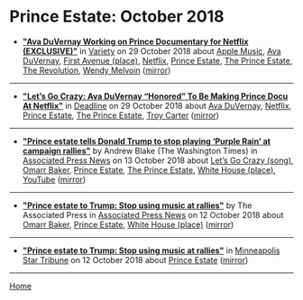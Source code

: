 # Prince Estate: October 2018

 - [**"Ava DuVernay Working on Prince Documentary for Netflix (EXCLUSIVE)"**](https://variety.com/2018/music/news/ava-duvernay-prince-documentary-for-netflix-1203011709/) in [Variety](https://variety.com/) on 29 October 2018 about [Apple Music](../../topics/apple-music/index.md), [Ava DuVernay](../../topics/ava-duvernay/index.md), [First Avenue (place)](../../topics/place/first-avenue/index.md), [Netflix](../../topics/netflix/index.md), [Prince Estate](../../topics/prince-estate/index.md), [The Prince Estate](../../topics/the-prince-estate/index.md), [The Revolution](../../topics/the-revolution/index.md), [Wendy Melvoin](../../topics/wendy-melvoin/index.md) ([mirror](https://web.archive.org/web/*/https://variety.com/2018/music/news/ava-duvernay-prince-documentary-for-netflix-1203011709/))

----

 - [**"Let’s Go Crazy: Ava DuVernay “Honored” To Be Making Prince Docu At Netflix"**](https://deadline.com/2018/10/ava-duvernay-prince-documentary-netflix-unreleased-music-new-gods-central-park-five-1202491910/) in [Deadline](https://deadline.com/) on 29 October 2018 about [Ava DuVernay](../../topics/ava-duvernay/index.md), [Netflix](../../topics/netflix/index.md), [Prince Estate](../../topics/prince-estate/index.md), [The Prince Estate](../../topics/the-prince-estate/index.md), [Troy Carter](../../topics/troy-carter/index.md) ([mirror](https://web.archive.org/web/*/https://deadline.com/2018/10/ava-duvernay-prince-documentary-netflix-unreleased-music-new-gods-central-park-five-1202491910/))

----

 - [**"Prince estate tells Donald Trump to stop playing ‘Purple Rain’ at campaign rallies"**](https://apnews.com/c4bbf717114ff1f40a142ae260f5afd1) by Andrew Blake (The Washington Times) in [Associated Press News](https://apnews.com/) on 13 October 2018 about [Let’s Go Crazy (song)](../../topics/song/let-s-go-crazy/index.md), [Omarr Baker](../../topics/omarr-baker/index.md), [Prince Estate](../../topics/prince-estate/index.md), [The Prince Estate](../../topics/the-prince-estate/index.md), [White House (place)](../../topics/place/white-house/index.md), [YouTube](../../topics/youtube/index.md) ([mirror](https://web.archive.org/web/*/https://apnews.com/c4bbf717114ff1f40a142ae260f5afd1))

----

 - [**"Prince estate to Trump: Stop using music at rallies"**](https://apnews.com/af0a5a4fc34d48ffb9f29da4c5ef9771) by The Associated Press in [Associated Press News](https://apnews.com/) on 12 October 2018 about [Omarr Baker](../../topics/omarr-baker/index.md), [Prince Estate](../../topics/prince-estate/index.md), [White House (place)](../../topics/place/white-house/index.md) ([mirror](https://web.archive.org/web/*/https://apnews.com/af0a5a4fc34d48ffb9f29da4c5ef9771))

----

 - [**"Prince estate to Trump: Stop using music at rallies"**](http://www.startribune.com/prince-estate-to-trump-stop-using-music-at-rallies/497248101/) in [Minneapolis Star Tribune](http://www.startribune.com/) on 12 October 2018 about [Prince Estate](../../topics/prince-estate/index.md) ([mirror](https://web.archive.org/web/*/http://www.startribune.com/prince-estate-to-trump-stop-using-music-at-rallies/497248101/))

----

[Home](./)
